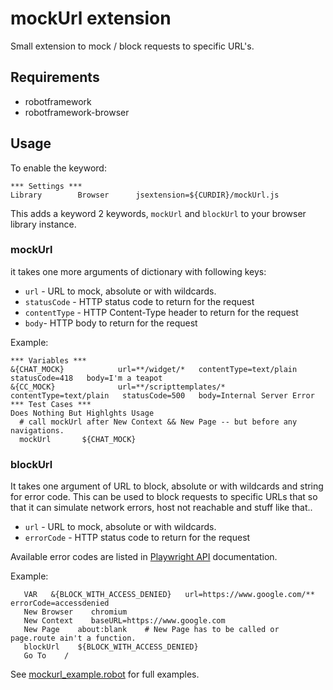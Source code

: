 # mockUrl extension

Small extension to mock / block requests to specific URL's.

## Requirements

* robotframework
* robotframework-browser

## Usage

To enable the keyword:

```robot
*** Settings ***
Library        Browser      jsextension=${CURDIR}/mockUrl.js
```

This adds a keyword 2 keywords, `mockUrl` and  `blockUrl` to your browser library instance.

### mockUrl

it takes one more arguments of dictionary with following keys:

* `url` - URL to mock, absolute or with wildcards.
* `statusCode` - HTTP status code to return for the request
* `contentType` - HTTP Content-Type header to return for the request
* `body`- HTTP body to return for the request

Example:

```robot
*** Variables ***
&{CHAT_MOCK}            url=**/widget/*   contentType=text/plain    statusCode=418   body=I'm a teapot
&{CC_MOCK}              url=**/scripttemplates/*   contentType=text/plain   statusCode=500   body=Internal Server Error
*** Test Cases ***
Does Nothing But Highlghts Usage
  # call mockUrl after New Context && New Page -- but before any navigations.
  mockUrl       ${CHAT_MOCK}
```

### blockUrl

It takes one argument of URL to block, absolute or with wildcards and string for error code. This can be used to block requests to specific URLs that so that it can simulate network errors, host not reachable and stuff like that..

* `url` - URL to mock, absolute or with wildcards.
* `errorCode` - HTTP status code to return for the request

Available error codes are listed in [Playwright API](https://playwright.dev/docs/api/class-route#route-abort) documentation.

Example:

```robot
   VAR   &{BLOCK_WITH_ACCESS_DENIED}   url=https://www.google.com/**    errorCode=accessdenied
   New Browser    chromium
   New Context    baseURL=https://www.google.com
   New Page    about:blank    # New Page has to be called or page.route ain't a function.
   blockUrl    ${BLOCK_WITH_ACCESS_DENIED}
   Go To    /
```




See [mockurl_example.robot](./mockurl_example.robot) for full examples.
```
